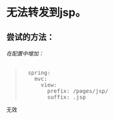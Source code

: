  # 无法转发到jsp。
##  尝试的方法：
######  在配置中增加：
> <pre>  spring:
>     mvc:
>       view:
>         prefix: /pages/jsp/
>         suffix: .jsp</pre>
  无效 
